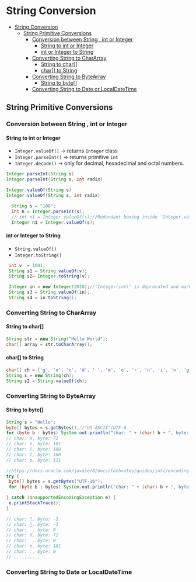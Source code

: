 # String Conversion

- [String Conversion](#string-conversion)
  - [String Primitive Conversions](#string-primitive-conversions)
    - [Conversion between String , int or Integer](#conversion-between-string--int-or-integer)
      - [String to int or Integer](#string-to-int-or-integer)
      - [int or Integer to String](#int-or-integer-to-string)
    - [Converting String to CharArray](#converting-string-to-chararray)
      - [String to char[]](#string-to-char)
      - [char[] to String](#char-to-string)
    - [Converting String to ByteArray](#converting-string-to-bytearray)
      - [String to byte[]](#string-to-byte)
    - [Converting String to Date or LocalDateTime](#converting-string-to-date-or-localdatetime)

## String Primitive Conversions

### Conversion between String , int or Integer

#### String to int or Integer

- `Integer.valueOf()` -> returns `Integer` class
- `Integer.parseInt()` -> returns primitive `int`
- `Integer.decode()` -> only for decimal, hexadecimal and octal numbers.

```java
Integer.parseInt(String s)
Integer.parseInt(String s, int radix)

Integer.valueOf(String s)
Integer.valueOf(String s, int radix)
```

```java
  String s = "100";
  int n = Integer.parseInt(s);
  // int n1 = Integer.valueOf(s);//Redundant boxing inside 'Integer.valueOf(s)'
  Integer n1 = Integer.valueOf(s);
```

#### int or Integer to String

- `String.valueOf()`
- `Integer.toString()`

```java
 int v  = 1001;
 String s1 = String.valueOf(v);
 String s2= Integer.toString(v);

 Integer in = new Integer(2018);//'Integer(int)' is deprecated and marked for removal
 String s3 = String.valueOf(in);
 String s4 = in.toString();
```

### Converting String to CharArray

#### String to char[]

```java
String str = new String("Hello World");
char[] array = str.toCharArray();
```

#### char[] to String

```java
char[] ch = {'g', 'o', 'o', 'd', ' ', 'm', 'o', 'r', 'n', 'i', 'n', 'g'};
String s = new String(ch);
String s2 = String.valueOf(ch);
```

### Converting String to ByteArray

#### String to byte[]

```java
String s = "Hello";
byte[] bytes = s.getBytes();//"US-ASCII"/UTF-8
for (byte b : bytes) System.out.println("char: " + (char) b + ", byte: " + b);
// char: H, byte: 72
// char: e, byte: 101
// char: l, byte: 108
// char: l, byte: 108
// char: o, byte: 111

//https://docs.oracle.com/javase/8/docs/technotes/guides/intl/encoding.doc.html
try {
 byte[] bytes = s.getBytes("UTF-16");
 for (byte b : bytes) System.out.println("char: " + (char) b + ", byte: " + b);

} catch (UnsupportedEncodingException e) {
 e.printStackTrace();
}

// char: ￾, byte: -2
// char: ￿, byte: -1
// char:  , byte: 0
// char: H, byte: 72
// char:  , byte: 0
// char: e, byte: 101
// char:  , byte: 0
// ..........
```

### Converting String to Date or LocalDateTime
